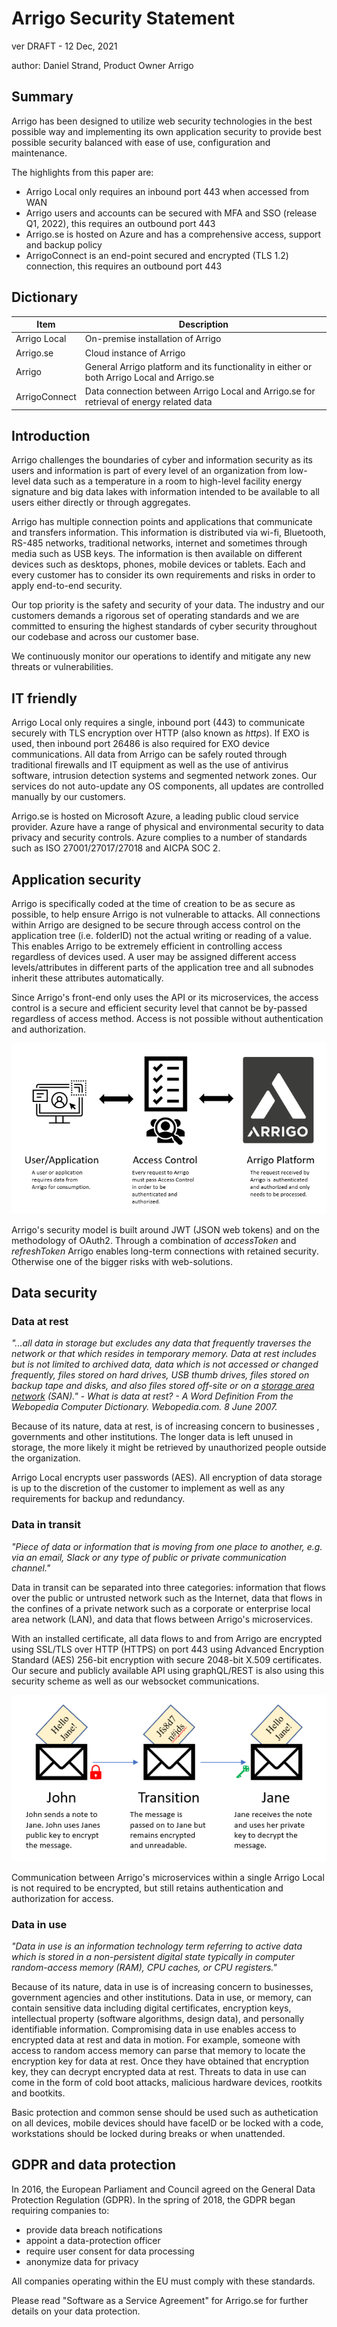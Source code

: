# Arrigo Security Statement

ver DRAFT - 12 Dec, 2021

author: Daniel Strand, Product Owner Arrigo

## Summary

Arrigo has been designed to utilize web security technologies in the best possible way and implementing its own application security to provide best possible security balanced with ease of use, configuration and maintenance.

The highlights from this paper are:

- Arrigo Local only requires an inbound port 443 when accessed from WAN
- Arrigo users and accounts can be secured with MFA and SSO (release Q1, 2022), this requires an outbound port 443
- Arrigo.se is hosted on Azure and has a comprehensive access, support and backup policy
- ArrigoConnect is an end-point secured and encrypted (TLS 1.2) connection, this requires an outbound port 443

## Dictionary

| Item          | Description                                                  |
| ------------- | ------------------------------------------------------------ |
| Arrigo Local  | On-premise installation of Arrigo                            |
| Arrigo.se     | Cloud instance of Arrigo                                 |
| Arrigo        | General Arrigo platform and its functionality in either or both Arrigo Local and Arrigo.se |
| ArrigoConnect | Data connection between Arrigo Local and Arrigo.se for retrieval of energy related data |

## Introduction

Arrigo challenges the boundaries of cyber and information security as its users and information is part of every level of an organization from low-level data such as a temperature in a room to high-level facility energy signature and big data lakes with information intended to be available to all users either directly or through aggregates.

Arrigo has multiple connection points and applications that communicate and transfers information. This information is distributed via wi-fi, Bluetooth, RS-485 networks, traditional networks, internet and sometimes through media such as USB keys. The information is then available on different devices such as desktops, phones, mobile devices or tablets. Each and every customer has to consider its own requirements and risks in order to apply end-to-end security.

Our top priority is the safety and security of your data. The industry and our customers demands a rigorous set of operating standards and we are committed to ensuring the highest standards of cyber security throughout our codebase and across our customer base.

We continuously monitor our operations to identify and mitigate any new threats or vulnerabilities. 

## IT friendly

Arrigo Local only requires a single, inbound port (443) to communicate securely with TLS encryption over HTTP (also known as *https*). If EXO is used, then inbound port 26486 is also required for EXO device communications. All data from Arrigo can be safely routed through traditional firewalls and IT equipment as well as the use of antivirus software, intrusion detection systems and segmented network zones. Our services do not auto-update any OS components, all updates are controlled manually by our customers.

Arrigo.se is hosted on Microsoft Azure, a leading public cloud service provider. Azure have a range of physical and environmental security to data privacy and security controls. Azure complies to a number of standards such as ISO 27001/27017/27018 and AICPA SOC 2.

## Application security

Arrigo is specifically coded at the time of creation to be as secure as possible, to help ensure Arrigo is not vulnerable to attacks. All connections within Arrigo are designed to be secure through access control on the application tree (i.e. folderID) not the actual writing or reading of a value. This enables Arrigo to be extremely efficient in controlling access regardless of devices used. A user may be assigned different access levels/attributes in different parts of the application tree and all subnodes inherit these attributes automatically. 

Since Arrigo's front-end only uses the API or its microservices, the access control is a secure and efficient security level that cannot be by-passed regardless of access method. Access is not possible without authentication and authorization.

![Access](./images/securitystatement_2.png)

Arrigo's security model is built around JWT (JSON web tokens) and on the methodology of OAuth2. Through a combination of *accessToken* and *refreshToken* Arrigo enables long-term connections with retained security. Otherwise one of the bigger risks with web-solutions.

## Data security

### Data at rest

*"...all data in storage but excludes any data that frequently traverses the network or that which resides in temporary memory. Data at rest includes but is not limited to archived data, data which is not accessed or changed frequently, files stored on hard drives, USB thumb drives, files stored on backup tape and disks, and also files stored off-site or on a [storage area network](https://en.wikipedia.org/wiki/Storage_area_network) (SAN)."* *-  What is data at rest? - A Word Definition From the Webopedia Computer Dictionary. Webopedia.com. 8 June 2007.*

Because of its nature, data at rest, is of increasing concern to businesses , governments and other institutions. The longer data is left unused in storage, the more likely it might be retrieved by unauthorized people outside the organization. 

Arrigo Local encrypts user passwords (AES). All encryption of data storage is up to the discretion of the customer to implement as well as any requirements for backup and redundancy. 

### Data in transit

*"Piece of data or information that is moving from one place to another, e.g. via an email, Slack or any type of public or private communication channel."* 

Data in transit can be separated into three categories: information that flows over the public or untrusted network such as the Internet, data that flows in the confines of a private network such as a corporate or enterprise local area network (LAN), and data that flows between Arrigo's microservices.

With an installed certificate, all data flows to and from Arrigo are encrypted using SSL/TLS over HTTP (HTTPS) on port 443 using Advanced Encryption Standard (AES) 256-bit encryption with secure 2048-bit X.509 certificates. Our secure and publicly available API using graphQL/REST is also using this security scheme as well as our websocket communications.

![Encryption](./images/securitystatement_1.png)

Communication between Arrigo's microservices within a single Arrigo Local is not required to be encrypted, but still retains authentication and authorization for access.

### Data in use

*"Data in use is an information technology term referring to active data which is stored in a non-persistent digital state typically in computer random-access memory (RAM), CPU caches, or CPU registers."*

Because of its nature, data in use is of increasing concern to businesses, government agencies and other institutions. Data in use, or memory, can contain sensitive data including digital certificates, encryption keys, intellectual property (software algorithms, design data), and personally identifiable information. Compromising data in use enables access to encrypted data at rest and data in motion. For example, someone with access to random access memory can parse that memory to locate the encryption key for data at rest. Once they have obtained that encryption key, they can decrypt encrypted data at rest. Threats to data in use can come in the form of cold boot attacks, malicious hardware devices, rootkits and bootkits.

Basic protection and common sense should be used such as authetication on all devices, mobile devices should have faceID or be locked with a code, workstations should be locked during breaks or when unattended.

## GDPR and data protection

In 2016, the European Parliament and Council agreed on the General Data Protection Regulation (GDPR). In the spring of 2018, the GDPR began requiring companies to:

- provide data breach notifications
- appoint a data-protection officer
- require user consent for data processing
- anonymize data for privacy

All companies operating within the EU must comply with these standards.

Please read "Software as a Service Agreement" for Arrigo.se for further details on your data protection.
